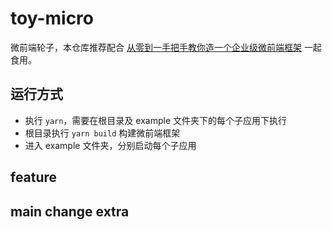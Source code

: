# toy-micro
微前端轮子，本仓库推荐配合 [从零到一手把手教你造一个企业级微前端框架](https://github.com/KieSun/awesome-frontend-source-interpretation/blob/master/article/micro/%E5%BE%AE%E5%89%8D%E7%AB%AF.md) 一起食用。

## 运行方式

- 执行 `yarn`，需要在根目录及 example 文件夹下的每个子应用下执行
- 根目录执行 `yarn build` 构建微前端框架
- 进入 example 文件夹，分别启动每个子应用

## feature

## main change extra
